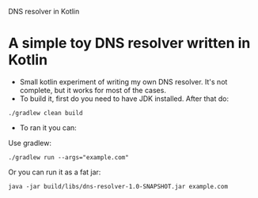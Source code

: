 DNS resolver in Kotlin

# A simple toy DNS resolver written in Kotlin

* Small kotlin experiment of writing my own DNS resolver. It's not complete, but it works for most of the cases.
* To build it, first do you need to have JDK installed. After that do:

```shell
./gradlew clean build
```
* To ran it you can:


Use gradlew:
```shell
./gradlew run --args="example.com"
```
Or you can run it as a fat jar:
```shell
java -jar build/libs/dns-resolver-1.0-SNAPSHOT.jar example.com
```


